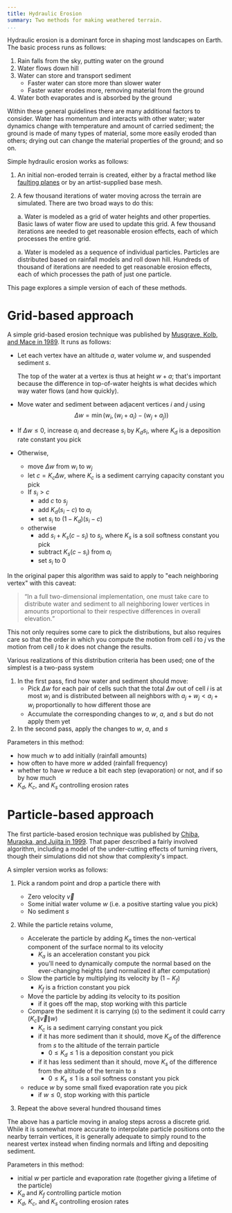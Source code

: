 ```yaml
---
title: Hydraulic Erosion
summary: Two methods for making weathered terrain.
...
```


Hydraulic erosion is a dominant force in shaping most landscapes on Earth.
The basic process runs as follows:

1. Rain falls from the sky, putting water on the ground
1. Water flows down hill
1. Water can store and transport sediment
    - Faster water can store more than slower water
    - Faster water erodes more, removing material from the ground
1. Water both evaporates and is absorbed by the ground

Within these general guidelines there are many additional factors to consider.
Water has momentum and interacts with other water;
water dynamics change with temperature and amount of carried sediment;
the ground is made of many types of material, some more easily eroded than others;
drying out can change the material properties of the ground;
and so on.

Simple hydraulic erosion works as follows:

1. An initial non-eroded terrain is created, either by a fractal method like [faulting planes](faulting.html) or by an artist-supplied base mesh.

1. A few thousand iterations of water moving across the terrain are simulated.
    There are two broad ways to do this:
    
    a. Water is modeled as a grid of water heights and other properties.
        Basic laws of water flow are used to update this grid.
        A few thousand iterations are needed to get reasonable erosion effects,
        each of which processes the entire grid.
    
    a. Water is modeled as a sequence of individual particles.
        Particles are distributed based on rainfall models and roll down hill.
        Hundreds of thousand of iterations are needed to get reasonable erosion effects,
        each of which processes the path of just one particle.

This page explores a simple version of each of these methods.

# Grid-based approach

A simple grid-based erosion technique was published by [Musgrave, Kolb, and Mace in 1989](https://dl.acm.org/doi/10.1145/74334.74337).
It runs as follows:

- Let each vertex have an altitude $a$, water volume $w$, and suspended sediment $s$.
    
    The top of the water at a vertex is thus at height $w+a$; that's important because the difference in top-of-water heights is what decides which way water flows (and how quickly).

- Move water and sediment between adjacent vertices $i$ and $j$ using
    $$\Delta w = \min\big(w_i, (w_i+a_i)-(w_j+a_j)\big)$$
    
- If $\Delta w \le 0$, increase $a_i$ and decrease $s_i$ by $K_d s_i$, where $K_d$ is a deposition rate constant you pick

- Otherwise,
    - move $\Delta w$ from $w_i$ to $w_j$
    - let $c = K_c \Delta w$, where $K_c$ is a sediment carrying capacity constant you pick
    - If $s_i > c$
        - add $c$ to $s_j$
        - add $K_d(s_i-c)$ to $a_i$
        - set $s_i$ to $(1-K_d)(s_i-c)$
    - otherwise
        - add $s_i+K_s(c-s_i)$ to $s_j$, where $K_s$ is a soil softness constant you pick
        - subtract $K_s(c-s_i)$ from $a_i$
        - set $s_i$ to $0$

In the original paper this algorithm was said to apply to "each neighboring vertex" with this caveat:

> <q>In a full two-dimensional implementation, one must take care to distribute water and sediment to all neighboring lower vertices in amounts proportional to their respective differences in overall elevation.</q>

This not only requires some care to pick the distributions, but also requires care so that the order in which you compute the motion from cell $i$ to $j$ vs the motion from cell $j$ to $k$ does not change the results.

Various realizations of this distribution criteria has been used; one of the simplest is a two-pass system

1. In the first pass, find how water and sediment should move:
    - Pick $\Delta w$ for each pair of cells such that the total $\Delta w$ out of cell $i$ is at most $w_i$ and is distributed between all neighbors with $a_j+w_j < a_i+w_i$ proportionally to how different those are
    - Accumulate the corresponding changes to $w$, $a$, and $s$ but do not apply them yet
2. In the second pass, apply the changes to $w$, $a$, and $s$

Parameters in this method:

- how much $w$ to add initially (rainfall amounts)
- how often to have more $w$ added (rainfall frequency)
- whether to have $w$ reduce a bit each step (evaporation) or not, and if so by how much
- $K_d$, $K_c$, and $K_s$ controlling erosion rates

# Particle-based approach

The first particle-based erosion technique was published by [Chiba, Muraoka, and Jujita in 1999](https://doi.org/10.1002/(SICI)1099-1778(1998100)9:4%3C185::AID-VIS178%3E3.0.CO;2-2).
That paper described a fairly involved algorithm, including a model of the under-cutting effects of turning rivers, though their simulations did not show that complexity's impact.

A simpler version works as follows:

1. Pick a random point and drop a particle there with
    - Zero velocity $\vec v$
    - Some initial water volume $w$ (i.e. a positive starting value you pick)
    - No sediment $s$

1. While the particle retains volume,
    - Accelerate the particle by adding $K_a$ times the non-vertical component of the surface normal to its velocity
        - $K_a$ is an acceleration constant you pick
        - you'll need to dynamically compute the normal based on the ever-changing heights (and normalized it after computation)
    - Slow the particle by multiplying its velocity by $(1-K_f)$
        - $K_f$ is a friction constant you pick
    - Move the particle by adding its velocity to its position
        - if it goes off the map, stop working with this particle
    - Compare the sediment it is carrying ($s$) to the sediment it could carry ($K_c \|\vec v\| w$)
        - $K_c$ is a sediment carrying constant you pick
        - if it has more sediment than it should, move $K_d$ of the difference from $s$ to the altitude of the terrain particle
            - $0 \le K_d \le 1$ is a deposition constant you pick
        - if it has less sediment than it should, move $K_s$ of the difference from the altitude of the terrain to $s$
            - $0 \le K_s \le 1$ is a soil softness constant you pick
    - reduce $w$ by some small fixed evaporation rate you pick
        - if $w \le 0$, stop working with this particle

1. Repeat the above several hundred thousand times

The above has a particle moving in analog steps across a discrete grid. While it is somewhat more accurate to interpolate particle positions onto the nearby terrain vertices, it is generally adequate to simply round to the nearest vertex instead when finding normals and lifting and depositing sediment.

Parameters in this method:

- initial $w$ per particle and evaporation rate (together giving a lifetime of the particle)
- $K_a$ and $K_f$ controlling particle motion
- $K_d$, $K_c$, and $K_s$ controlling erosion rates
